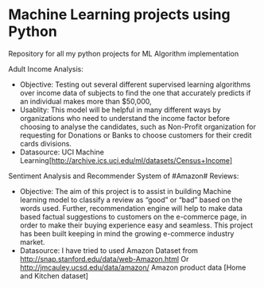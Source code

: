 # Machine Learning projects using Python
 
Repository for all my python projects for ML Algorithm implementation

Adult Income Analysis:
* Objective: Testing out several different supervised learning algorithms over income data of subjects to find the one that accurately predicts if an individual makes more than $50,000,
* Usablity: This model will be helpful in many different ways by organizations who need to understand the income factor before choosing to analyse the candidates, such as Non-Profit organization for requesting for Donations or Banks to choose customers for their credit cards divisions.
* Datasource: UCI Machine Learning[http://archive.ics.uci.edu/ml/datasets/Census+Income]

Sentiment Analysis and Recommender System of #Amazon# Reviews:
* Objective: The aim of this project is to assist in building Machine learning model to classify a review as “good” or “bad” based on the words used. Further, recommendation engine will help to make data based factual suggestions to customers on the e-commerce page, in order to make their buying experience easy and seamless. This project has been built keeping in mind the growing e-commerce industry market.
* Datasource: I have tried to used Amazon Dataset from http://snap.stanford.edu/data/web-Amazon.html Or http://jmcauley.ucsd.edu/data/amazon/ Amazon product data [Home and Kitchen dataset] 

